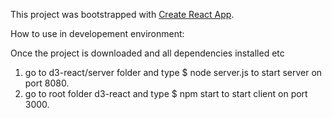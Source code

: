 This project was bootstrapped with [Create React App](https://github.com/facebook/create-react-app).

How to use in developement environment:

Once the project is downloaded and all dependencies installed etc

1. go to d3-react/server folder and type $ node server.js to start server on port 8080. 
2. go to root folder d3-react and type $ npm start to start client on port 3000.


